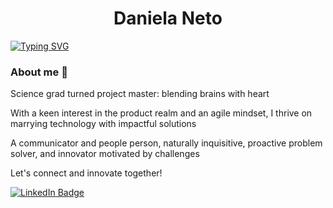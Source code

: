 <h1 align="center"> Daniela Neto </h1> 
  
[![Typing SVG](https://readme-typing-svg.herokuapp.com?font=Kode+Mono&color=%237E3ACE&size=24&width=500&duration=3000&lines=Project+Manager+Professional;Tech-savvy;and;Product+enthusiast+🌟 )](https://git.io/typing-svg)

### About me :woman:
Science grad turned project master: blending brains with heart

With a keen interest in the product realm and an agile mindset, I thrive on marrying technology with impactful solutions

A communicator and people person, naturally inquisitive, proactive problem solver, and innovator motivated by challenges

Let's connect and innovate together! 

<a href="https://www.linkedin.com/in/neto-daniela/"><img src="https://img.shields.io/badge/LinkedIn-blue?style=for-the-badge&logo=linkedin&logoColor=white" alt="LinkedIn Badge">
